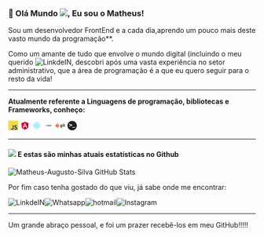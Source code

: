 ### 👋 Olá Mundo <img src="https://github.com/TheDudeThatCode/TheDudeThatCode/blob/master/Assets/Earth.gif" width="24px">, Eu sou o Matheus!  


Sou um desenvolvedor FrontEnd e a cada dia,aprendo um pouco mais deste vasto mundo da programação**.


Como um amante de tudo que envolve o mundo digital (incluindo o meu querido <img alt="LinkdeIN" src="https://img.shields.io/badge/Xbox-107C10?style=for-the-badge&logo=xbox&logoColor=white" width="60px">, descobri após uma vasta experiência no setor administrativo, que a área de programação é a que eu quero seguir para o resto da vida!

----

**Atualmente referente a Linguagens de programação, bibliotecas e Frameworks, conheço:**  

<code><img title="Javascript" height="20" src="https://raw.githubusercontent.com/github/explore/80688e429a7d4ef2fca1e82350fe8e3517d3494d/topics/javascript/javascript.png"></code>
<code><img title="Angular" height="20" src="https://raw.githubusercontent.com/github/explore/80688e429a7d4ef2fca1e82350fe8e3517d3494d/topics/angular/angular.png"></code>
<code><img title="React" height="20" src="https://raw.githubusercontent.com/github/explore/80688e429a7d4ef2fca1e82350fe8e3517d3494d/topics/react/react.png"></code>
<code><img title="Jquery" height="20" src="https://raw.githubusercontent.com/github/explore/80688e429a7d4ef2fca1e82350fe8e3517d3494d/topics/jquery/jquery.png"></code>
<code><img title="Git" height="20" src="https://raw.githubusercontent.com/github/explore/80688e429a7d4ef2fca1e82350fe8e3517d3494d/topics/git/git.png"></code>
<code><img  title="Terminal-code" height="20" src="https://raw.githubusercontent.com/github/explore/80688e429a7d4ef2fca1e82350fe8e3517d3494d/topics/terminal/terminal.png"></code>

----

#### <img src="https://media.giphy.com/media/VgCDAzcKvsR6OM0uWg/giphy.gif" width="50"> E estas são minhas atuais estatísticas no Github 
   
![Matheus-Augusto-Silva GitHub Stats](https://github-readme-stats.vercel.app/api?username=Matheus-Augusto-Silva&show_icons=true)


Por fim caso tenha gostado do que viu, já sabe onde me encontrar:

<a target="blank" href="https://www.linkedin.com/in/matheus-augusto-29b39b2b/">
  <img align="left" alt="LinkdeIN" src="https://img.shields.io/badge/LinkedIn-0077B5?style=for-the-badge&logo=linkedin&logoColor=white" />
</a>
<a target="blank" href="https://api.whatsapp.com/send?phone=5531993872439">
  <img align="left" alt="Whatsapp" src="https://img.shields.io/badge/WhatsApp-25D366?style=for-the-badge&logo=whatsapp&logoColor=white" />
</a>
<a target="blank" href="mailto:matheusaugusto-18@hotmail.com">
  <img align="left" alt="hotmail" src="https://img.shields.io/badge/Microsoft_Outlook-0078D4?style=for-the-badge&logo=microsoft-outlook&logoColor=white" />
</a>
<a target="blank" href="https://www.instagram.com/matheuzin90/">
  <img align="left" alt="Instagram" src="https://img.shields.io/badge/Instagram-E4405F?style=for-the-badge&logo=instagram&logoColor=white" />
</a>
</br>

---

Um grande abraço pessoal, e foi um prazer recebê-los em meu GitHub!!!!!

